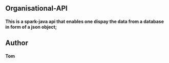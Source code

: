 ## Organisational-API

#### This is a spark-java api that enables one dispay the data from a database in form of a json object;

## Author

####  Tom